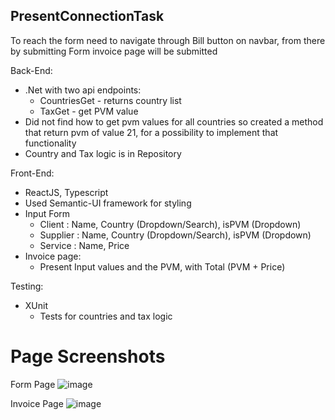 ## PresentConnectionTask

To reach the form need to navigate through Bill button on navbar, from there by submitting Form invoice page will be submitted

Back-End:
  * .Net with two api endpoints:
    * CountriesGet - returns country list
    * TaxGet - get PVM value
  * Did not find how to get pvm values for all countries so created a method that return pvm of value 21, for a possibility to implement that functionality
  * Country and Tax logic is in Repository
  
Front-End:
  * ReactJS, Typescript
  * Used Semantic-UI framework for styling
  * Input Form
    * Client : Name, Country (Dropdown/Search), isPVM (Dropdown)
    * Supplier : Name, Country (Dropdown/Search), isPVM (Dropdown)
    * Service : Name, Price
 * Invoice page:
    * Present Input values and the PVM, with Total (PVM + Price)
    
Testing: 
  * XUnit
    * Tests for countries and tax logic

# Page Screenshots

Form Page
![image](https://user-images.githubusercontent.com/85391870/213109724-739fa061-30cc-4875-be82-a70b205b2ddb.png)

Invoice Page
![image](https://user-images.githubusercontent.com/85391870/213110346-e5a9922e-6ddf-404b-b896-ab37261cee0e.png)
